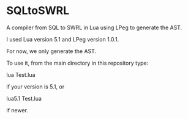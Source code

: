 # SQLtoSWRL
A compiler from SQL to SWRL in Lua using LPeg to generate the AST.

I used Lua version 5.1 and LPeg version 1.0.1.

For now, we only generate the AST.

To use it, from the main directory in this repository type:

lua Test.lua

if your version is 5.1, or

lua5.1 Test.lua

if newer.
